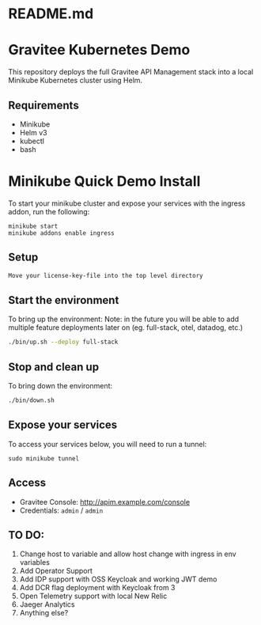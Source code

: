 # README.md
# Gravitee Kubernetes Demo

This repository deploys the full Gravitee API Management stack into a local Minikube Kubernetes cluster using Helm.

## Requirements
- Minikube
- Helm v3
- kubectl
- bash

# Minikube Quick Demo Install

To start your minikube cluster and expose your services with the ingress addon, run the following:

```
minikube start
minikube addons enable ingress
```

## Setup
```bash
Move your license-key-file into the top level directory
```

## Start the environment

To bring up the environment:
Note: in the future you will be able to add multiple feature deployments later on (eg. full-stack, otel, datadog, etc.)

```bash
./bin/up.sh --deploy full-stack
```

## Stop and clean up

To bring down the environment:

```bash
./bin/down.sh
```

## Expose your services

To access your services below, you will need to run a tunnel:

```
sudo minikube tunnel
```

## Access
- Gravitee Console: http://apim.example.com/console
- Credentials: `admin` / `admin`

## TO DO:
1. Change host to variable and allow host change with ingress in env variables
2. Add Operator Support
3. Add IDP support with OSS Keycloak and working JWT demo
4. Add DCR flag deployment with Keycloak from 3
5. Open Telemetry support with local New Relic
6. Jaeger Analytics
7. Anything else?